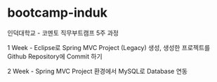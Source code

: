 # bootcamp-induk
인덕대학교 - 코멘토 직무부트캠프 5주 과정

1 Week - Eclipse로 Spring MVC Project (Legacy) 생성, 생성한 프로젝트를 Github Repository에 Commit 하기

2 Week - Spring MVC Project 환경에서 MySQL로 Database 연동
